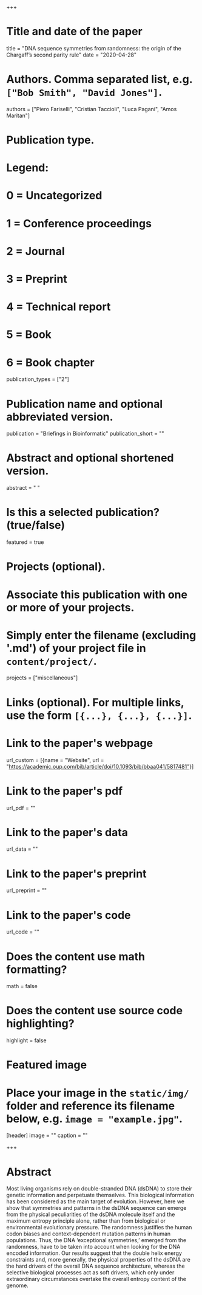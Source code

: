 +++
# Title and date of the paper
title = "DNA sequence symmetries from randomness: the origin of the Chargaff’s second parity rule"
date = "2020-04-28"

# Authors. Comma separated list, e.g. `["Bob Smith", "David Jones"]`.
authors = ["Piero Fariselli", "Cristian Taccioli", "Luca Pagani", "Amos Maritan"]

# Publication type.
# Legend:
# 0 = Uncategorized
# 1 = Conference proceedings
# 2 = Journal
# 3 = Preprint
# 4 = Technical report
# 5 = Book
# 6 = Book chapter
publication_types = ["2"]

# Publication name and optional abbreviated version.
publication = "Briefings in Bioinformatic"
publication_short = ""

# Abstract and optional shortened version.
abstract = " "

# Is this a selected publication? (true/false)
featured = true

# Projects (optional).
#   Associate this publication with one or more of your projects.
#   Simply enter the filename (excluding '.md') of your project file in `content/project/`.
projects = ["miscellaneous"]

# Links (optional). For multiple links, use the form `[{...}, {...}, {...}]`.
# Link to the paper's webpage
url_custom = [{name = "Website", url = "https://academic.oup.com/bib/article/doi/10.1093/bib/bbaa041/5817481"}]
# Link to the paper's pdf
url_pdf = ""
# Link to the paper's data
url_data = ""
# Link to the paper's preprint
url_preprint = ""
# Link to the paper's code
url_code = ""


# Does the content use math formatting?
math = false

# Does the content use source code highlighting?
highlight = false

# Featured image
# Place your image in the `static/img/` folder and reference its filename below, e.g. `image = "example.jpg"`.
[header]
image = ""
caption = ""

+++

# Abstract
Most living organisms rely on double-stranded DNA (dsDNA) to store their genetic information and perpetuate themselves. This biological information has been considered as the main target of evolution. However, here we show that symmetries and patterns in the dsDNA sequence can emerge from the physical peculiarities of the dsDNA molecule itself and the maximum entropy principle alone, rather than from biological or environmental evolutionary pressure. The randomness justifies the human codon biases and context-dependent mutation patterns in human populations. Thus, the DNA ‘exceptional symmetries,’ emerged from the randomness, have to be taken into account when looking for the DNA encoded information. Our results suggest that the double helix energy constraints and, more generally, the physical properties of the dsDNA are the hard drivers of the overall DNA sequence architecture, whereas the selective biological processes act as soft drivers, which only under extraordinary circumstances overtake the overall entropy content of the genome.
